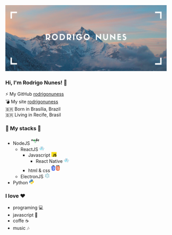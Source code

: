 ![alt text](https://github.com/rodrigonuness/rodrigonuness/blob/master/image.png)

### Hi, I'm Rodrigo Nunes!  💜

⚡ My GitHub [rodrigonuness](https://github.com/rodrigonuness) <br>
💣 My site [rodrigonuness](https://rodrigonuness.github.io/index.html) <br>
🇧🇷 Born in Brasília, Brazil <br>
🇧🇷 Living in Recife, Brasil

### 🚀 My stacks 💙
  - NodeJS <img src="https://github.com/rodrigonuness/language_pictures/blob/master/Node.png" width="26">
      - ReactJS <img src="https://github.com/rodrigonuness/language_pictures/blob/master/ReactJS.png" width="16">
          - Javascript <img src="https://github.com/rodrigonuness/language_pictures/blob/master/Javascript.png" width="16">
              - React Native <img src="https://github.com/rodrigonuness/language_pictures/blob/master/ReactJS.png" width="16">
          - html & css <img src="https://github.com/rodrigonuness/language_pictures/blob/master/html&css.png" width="26">
      - ElectronJS <img src="https://github.com/rodrigonuness/language_pictures/blob/master/ElectronJS.png" width="16">
  - Python <img src="https://github.com/rodrigonuness/language_pictures/blob/master/Python.png" width="16">

### I love ❤️
- programing 💻
- javascript 💛
- coffe ☕
- music 🎶
